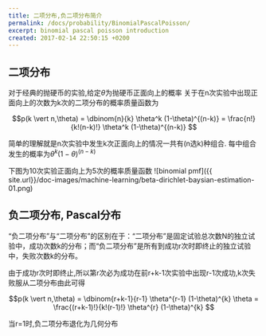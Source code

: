 ```yaml
---
title: 二项分布,负二项分布简介
permalink: /docs/probability/BinomialPascalPoisson/
excerpt: binomial pascal poisson introduction
created: 2017-02-14 22:50:15 +0200
---
```


## 二项分布

对于经典的抛硬币的实验,给定$\theta$为抛硬币正面向上的概率 关于在n次实验中出现正面向上的次数为k次的二项分布的概率质量函数为

$$p(k \vert n,\theta) = \dbinom{n}{k} \theta^k (1-\theta)^{(n-k)}  = \frac{n!}{k!(n-k)!} \theta^k (1-\theta)^{(n-k)} $$


简单的理解就是n次实验中发生k次正面向上的情况一共有(n选k)种组合. 每中组合发生的概率为$\theta^k (1-\theta)^{(n-k)}$


下图为10次实验正面向上为5次的概率质量函数
![binomial pmf]({{ site.url}}/doc-images/machine-learning/beta-dirichlet-baysian-estimation-01.png)

## 负二项分布, Pascal分布

“负二项分布”与“二项分布”的区别在于：“二项分布”是固定试验总次数N的独立试验中，成功次数k的分布；而“负二项分布”是所有到成功r次时即终止的独立试验中，失败次数k的分布。

由于成功r次时即终止,所以第r次必为成功在前r+k-1次实验中出现r-1次成功,k次失败服从二项分布由此可得

$$p(k \vert n,\theta) = \dbinom{r+k-1}{r-1} \theta^{r-1} (1-\theta)^{k} \theta  = \frac{(r+k-1)!}{k!(r-1)!} \theta^{r} (1-\theta)^{k} $$

当r=1时,负二项分布退化为几何分布
